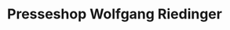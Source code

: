 ---
title: "Presseshop Wolfgang Riedinger"
url: /oranienburg/presseshop-wolfgang-riedinger/
shop: Zeitungen
---